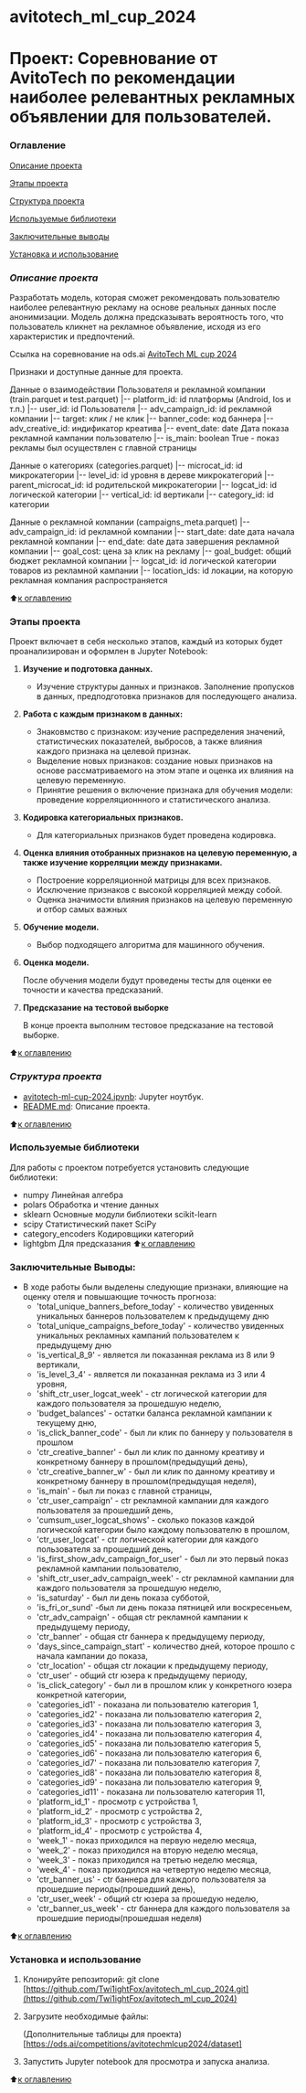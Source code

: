 # avitotech_ml_cup_2024

# Проект: Соревнование от AvitoTech по рекомендации наиболее релевантных рекламных объявлении для пользователей.

### Оглавление

[Описание проекта](#описание-проекта) 

[Этапы проекта](#этапы-проекта)  

[Структура проекта](#структура-проекта)  

[Используемые библиотеки](#используемые-библиотеки) 

[Заключительные выводы](#заключительные-выводы)  

[Установка и использование](#установка-и-использование)  

### ***Описание проекта***
Разработать модель, которая сможет рекомендовать пользователю наиболее релевантную рекламу на основе реальных данных после анонимизации. 
Модель должна предсказывать вероятность того, что пользователь кликнет на рекламное объявление, исходя из его характеристик и предпочтений. 

Ссылка на соревнование на ods.ai [AvitoTech ML cup 2024](https://ods.ai/competitions/avitotechmlcup2024)

Признаки и доступные данные для проекта.

Данные о взаимодействии Пользователя и рекламной компании (train.parquet и test.parquet)
 |-- platform_id: id платформы (Android, Ios и т.п.)
 |-- user_id: id Пользователя 
 |-- adv_campaign_id: id рекламной компании 
 |-- target: клик / не клик
 |-- banner_code: код баннера
 |-- adv_creative_id: индификатор креатива
 |-- event_date: date Дата показа рекламной кампании пользователю
 |-- is_main: boolean True - показ рекламы был осуществлен с главной страницы

Данные о категориях (categories.parquet)
|-- microcat_id: id микрокатегории 
|-- level_id: id уровня в дереве микрокатегорий
|-- parent_microcat_id: id родительской микрокатегории
|-- logcat_id: id логической категории 
|-- vertical_id: id вертикали 
|-- category_id: id категории 
 

Данные о рекламной компании (campaigns_meta.parquet)
|-- adv_campaign_id: id рекламной компании 
|-- start_date: date дата начала рекламной компании 
|-- end_date: date дата завершения рекламной компании
|-- goal_cost: цена за клик на рекламу
|-- goal_budget: общий бюджет рекламной компании
|-- logcat_id: id логической категории товаров из рекламной кампании
|-- location_ids: id локации, на которую рекламная компания распространяется 

:arrow_up:[к оглавлению](#оглавление)

### Этапы проекта

Проект включает в себя несколько этапов, каждый из которых будет проанализирован и оформлен в Jupyter Notebook:

1. **Изучение и подготовка данных.**

   * Изучение структуры данных и признаков. Заполнение пропусков в данных, предподготовка признаков для последующего анализа.
     
2. **Работа с каждым признаком в данных:**
   
   * Знаковмство с признаком: изучение распределения значений, статистических показателей, выбросов, а также влияния каждого признака на целевой признак.
   * Выделение новых признаков: создание новых признаков на основе рассматриваемого на этом этапе и оценка их влияния на целевую переменную.
   * Принятие решения о включение признака для обучения модели: проведение корреляционнного и статистического анализа.
     
3. **Кодировка категориальных признаков.**
   
   * Для категориальных признаков будет проведена кодировка.
     
4. **Оценка влияния отобранных признаков на целевую переменную, а также изучение корреляции между признаками.**
   
   * Построение корреляционной матрицы для всех признаков.
   * Исключение признаков с высокой корреляцией между собой.
   * Оценка значимости влияния признаков на целевую переменную и отбор самых важных
  
5. **Обучение модели.**

   * Выбор подходящего алгоритма для машинного обучения.
     
6. **Оценка модели.**
   
    После обучения модели будут проведены тесты для оценки ее точности и качества предсказаний.
   
7. **Предсказание на тестовой выборке**
   
   В конце проекта выполним тестовое предсказание на тестовой выборке.

   
:arrow_up:[к оглавлению](#оглавление)

### ***Структура проекта***

- [avitotech-ml-cup-2024.ipynb](https://github.com/Twi1ightFox/avitotech_ml_cup_2024/blob/master/avitotech-ml-cup-2024.ipynb): Jupyter ноутбук.
- [README.md](https://github.com/Dashaklen/Project_2_HH/blob/master/README.md): Описание проекта.

:arrow_up:[к оглавлению](#оглавление)

### Используемые библиотеки

Для работы с проектом потребуется установить следующие библиотеки:

- numpy  Линейная алгебра
- polars  Обработка и чтение данных
- sklearn  Основные модули библиотеки scikit-learn
- scipy Статистический пакет SciPy
- category_encoders Кодировщики категорий
- lightgbm Для предсказания
:arrow_up:[к оглавлению](#оглавление)


### Заключительные Выводы:

- В ходе работы были выделены следующие признаки, влияющие на оценку отеля и повышающие точность прогноза:
   *  'total_unique_banners_before_today' - количество увиденных уникальных баннеров пользователем к предыдущему дню
   *  'total_unique_campaigns_before_today' - количество увиденных уникальных рекламных кампаний пользователем к предыдущему дню
   *  'is_vertical_8_9' - является ли показанная реклама из 8 или 9 вертикали,
   *  'is_level_3_4' - является ли показанная реклама из 3 или 4 уровня,
   *  'shift_ctr_user_logcat_week' - ctr логической категории для каждого пользователя за прошедшую неделю,
   *  'budget_balances' - остатки баланса рекламной кампании к текущему дню,
   *  'is_click_banner_code' - был ли клик по баннеру у пользователя в прошлом
   *  'ctr_creative_banner' - был ли клик по данному креативу и конкретному баннеру в прошлом(предыдущий день),
   *  'ctr_creative_banner_w' - был ли клик по данному креативу и конкретному баннеру в прошлом(предыдущая неделя),
   *  'is_main' - был ли показ с главной страницы,
   *  'ctr_user_campaign' - ctr рекламной кампании для каждого пользователя за прошедший день,
   *  'cumsum_user_logcat_shows' - сколько показов каждой логической категории было каждому пользователю в прошлом,
   *  'ctr_user_logcat' - ctr логической категории для каждого пользователя за прошедший день,
   *  'is_first_show_adv_campaign_for_user' - был ли это первый показ рекламной кампании пользователю,
   *  'shift_ctr_user_adv_campaign_week' - ctr рекламной кампании для каждого пользователя за прошедшую неделю,
   *  'is_saturday' - был ли день показа субботой,
   *   'is_fri_or_sund' -был ли день показа пятницей или воскресеньем,
   *   'ctr_adv_campaign' - общая ctr рекламной кампании к предыдущему периоду,
   *   'ctr_banner' - общая ctr баннера к предыдущему периоду,
   *   'days_since_campaign_start' - количество дней, которое прошло с начала кампании до показа,
   *   'ctr_location' - общая ctr локации к предыдущему периоду,
   *   'ctr_user' - общий ctr юзера к предыдущему периоду,
   *   'is_click_category' - был ли в прошлом клик у конкретного юзера  конкретной категории,
   *   'categories_id1' - показана ли пользователю категория 1,
   *   'categories_id2' - показана ли пользователю категория 2,
   *   'categories_id3' - показана ли пользователю категория 3,
   *   'categories_id4' - показана ли пользователю категория 4,
   *   'categories_id5' - показана ли пользователю категория 5,
   *   'categories_id6' - показана ли пользователю категория 6,
   *   'categories_id7' - показана ли пользователю категория 7,
   *   'categories_id8' - показана ли пользователю категория 8,
   *   'categories_id9' - показана ли пользователю категория 9,
   *   'categories_id11' - показана ли пользователю категория 11,
   *   'platform_id_1' - просмотр с устройства 1,
   *   'platform_id_2' - просмотр с устройства 2,
   *   'platform_id_3' - просмотр с устройства 3,
   *   'platform_id_4' - просмотр с устройства 4,
   *   'week_1' - показ приходился на первую неделю месяца,
   *   'week_2' - показ приходился на вторую неделю месяца,
   *   'week_3' - показ приходился на третью неделю месяца,
   *   'week_4' - показ приходился на четвертую неделю месяца,
   *    'ctr_banner_us' - ctr баннера для каждого пользователя за прошедшие периоды(прошедший день),
   *    'ctr_user_week' - общий ctr юзера за прошедую неделю,
   *    'ctr_banner_us_week' - ctr баннера для каждого пользователя за прошедшие периоды(прошедшая неделя)

:arrow_up:[к оглавлению](#оглавление)

### Установка и использование

1. Клонируйте репозиторий:
   git clone [https://github.com/Twi1ightFox/avitotech_ml_cup_2024.git](https://github.com/Twi1ightFox/avitotech_ml_cup_2024)
   
2. Загрузите необходимые файлы:
   
   (Дополнительные таблицы для проекта)[https://ods.ai/competitions/avitotechmlcup2024/dataset]
   
3. Запустить Jupyter notebook для просмотра и запуска анализа.

:arrow_up:[к оглавлению](#оглавление)
